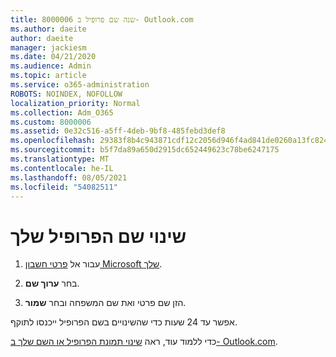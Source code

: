```yaml
---
title: 8000006 שנה שם פרופיל ב- Outlook.com
ms.author: daeite
author: daeite
manager: jackiesm
ms.date: 04/21/2020
ms.audience: Admin
ms.topic: article
ms.service: o365-administration
ROBOTS: NOINDEX, NOFOLLOW
localization_priority: Normal
ms.collection: Adm_O365
ms.custom: 8000006
ms.assetid: 0e32c516-a5ff-4deb-9bf8-485febd3def8
ms.openlocfilehash: 29383f8b4c943871cdf12c2056d946f4ad841de0260a13fc824031daa78c0e6a
ms.sourcegitcommit: b5f7da89a650d2915dc652449623c78be6247175
ms.translationtype: MT
ms.contentlocale: he-IL
ms.lasthandoff: 08/05/2021
ms.locfileid: "54082511"
---
```

# <a name="change-your-profile-name"></a>שינוי שם הפרופיל שלך

1. עבור אל [פרטי חשבון Microsoft שלך](https://go.microsoft.com/fwlink/p/?linkid=860841).
    
2. בחר **ערוך שם**. 
    
3. הזן שם פרטי ואת שם המשפחה ובחר **שמור**. 
    
אפשר עד 24 שעות כדי שהשינויים בשם הפרופיל ייכנסו לתוקף.
  
כדי ללמוד עוד, ראה [שינוי תמונת הפרופיל או השם שלך ב- Outlook.com](https://go.microsoft.com/fwlink/?linkid=873110).
  

